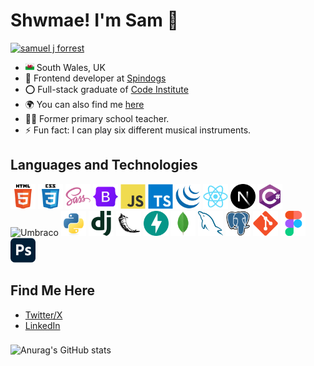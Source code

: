 # Shwmae! I'm Sam 👋

<p align="left"> <a href="https://twitter.com/samueljforrest" target="blank"><img src="https://img.shields.io/twitter/follow/samueljforrest?logo=twitter&style=for-the-badge" alt="samuel j forrest" /></a> </p>

-   <img src="img/welsh-flag-emoji.png" width=14> South Wales, UK
-   🐶 Frontend developer at [Spindogs](https://www.spindogs.co.uk/)
-   ⭕ Full-stack graduate of [Code Institute](https://codeinstitute.net/)
-   🌍 You can also find me [here](https://www.samueljamesforrest.com)
-   👨‍🏫 Former primary school teacher.
-   ⚡ Fun fact: I can play six different musical instruments.

## Languages and Technologies

<span>
    <img src="https://raw.githubusercontent.com/devicons/devicon/master/icons/html5/html5-original-wordmark.svg" alt="hmtl5" width="40" height="40" />
</span>
<span>
    <img src="https://raw.githubusercontent.com/devicons/devicon/master/icons/css3/css3-original-wordmark.svg" alt="css3" width="40" height="40" />
</span>
<span>
    <img src="https://raw.githubusercontent.com/devicons/devicon/master/icons/sass/sass-original.svg" alt="sass" width="40" height="40" />
</span>    
<span>
    <img src="https://raw.githubusercontent.com/devicons/devicon/master/icons/bootstrap/bootstrap-original.svg" alt="bootstrap" width="40" height="40" />
</span>  
<span>
    <img src="https://raw.githubusercontent.com/devicons/devicon/master/icons/javascript/javascript-original.svg" alt="javascript" width="40" height="40" />
</span>    
<span>
    <img src="https://raw.githubusercontent.com/devicons/devicon/master/icons/typescript/typescript-original.svg" alt="typescript" width="40" height="40" />
</span>    
<span>
    <img src="https://raw.githubusercontent.com/devicons/devicon/master/icons/jquery/jquery-original.svg" alt="jquery" width="40" height="40" />
</span>
<span>
    <img src="https://raw.githubusercontent.com/devicons/devicon/master/icons/react/react-original.svg" alt="react" width="40" height="40" />
</span>
<span>
    <img src="https://raw.githubusercontent.com/devicons/devicon/master/icons/nextjs/nextjs-original.svg" alt="next js" width="40" height="40" />
</span>
<span>
    <img src="https://raw.githubusercontent.com/devicons/devicon/6910f0503efdd315c8f9b858234310c06e04d9c0/icons/csharp/csharp-original.svg" alt="c#" width="40" height="40" />
</span>
<span>
    <img src="https://umbraco.com/media/4mzda5do/umbraco_logo_blue05.png?quality=80&format=webp" alt="Umbraco" width="40" height="40" />
</span>
<span>
    <img src="https://raw.githubusercontent.com/devicons/devicon/master/icons/python/python-original.svg" alt="python" width="40" height="40" />
</span>
<span>
    <img src="https://raw.githubusercontent.com/devicons/devicon/master/icons/django/django-plain.svg" alt="djagno" width="40" height="40" />
</span>
<span>
    <img src="https://raw.githubusercontent.com/devicons/devicon/master/icons/flask/flask-original.svg" alt="flask" width="40" height="40" />
</span>
<span>
    <img src="https://raw.githubusercontent.com/devicons/devicon/master/icons/fastapi/fastapi-original.svg" alt="fastapi" width="40" height="40" />
</span>
<span>
    <img src="https://raw.githubusercontent.com/devicons/devicon/master/icons/mongodb/mongodb-original.svg" alt="mongodb" width="40" height="40" />
</span>
<span>
    <img src="https://raw.githubusercontent.com/devicons/devicon/master/icons/mysql/mysql-original.svg" alt="mysql" width="40" height="40" />
</span>  
<span>
    <img src="https://raw.githubusercontent.com/devicons/devicon/master/icons/postgresql/postgresql-original.svg" alt="postgresql" width="40" height="40" />
</span>    
<span>
    <img src="https://raw.githubusercontent.com/devicons/devicon/master/icons/git/git-original.svg" alt="git" width="40" height="40" />
</span>    
<span>
    <img src="https://raw.githubusercontent.com/devicons/devicon/master/icons/figma/figma-original.svg" alt="figma" width="40" height="40" />
</span>    
<span>
    <img src="https://raw.githubusercontent.com/devicons/devicon/master/icons/photoshop/photoshop-plain.svg" alt="photoshop" width="40" height="40" />
</span>

<br />

## Find Me Here

-   [Twitter/X](https://twitter.com/samueljforrest)
-   [LinkedIn](https://www.linkedin.com/in/samueljamesforrest/)

###

![Anurag's GitHub stats](https://github-readme-stats.vercel.app/api?username=SamuelJForrest&show_icons=true&theme=tokyonight)

<!--
**SamuelJForrest/SamuelJForrest** is a ✨ _special_ ✨ repository because its `README.md` (this file) appears on your GitHub profile.

Here are some ideas to get you started:

- 🔭 I’m currently working on ...
- 🌱 I’m currently learning ...
- 👯 I’m looking to collaborate on ...
- 🤔 I’m looking for help with ...
- 💬 Ask me about ...
- 📫 How to reach me: ...
- 😄 Pronouns: ...
- ⚡ Fun fact: ...
-->
